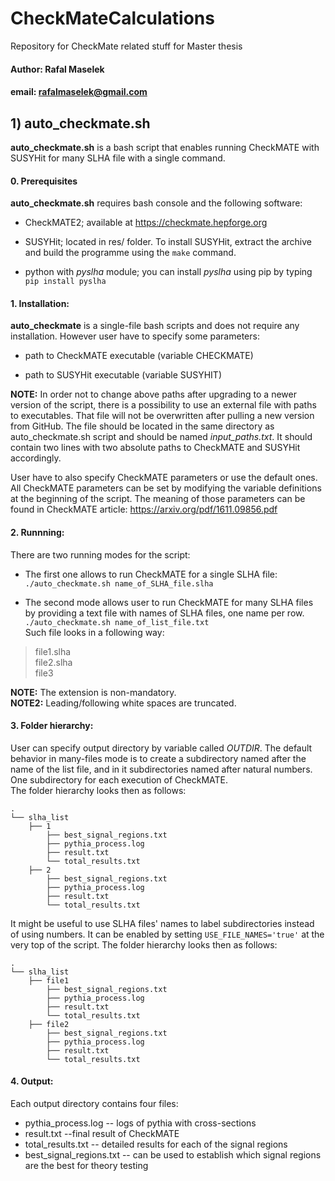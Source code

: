 # CheckMateCalculations
Repository for CheckMate related stuff for Master thesis

#### Author: Rafal Maselek
#### email: rafalmaselek@gmail.com

## 1) auto_checkmate.sh

**auto_checkmate.sh** is a bash script that enables running CheckMATE with SUSYHit for many SLHA file with a single command.

#### 0. Prerequisites
**auto_checkmate.sh** requires bash console and the following software:

* CheckMATE2; available at https://checkmate.hepforge.org

* SUSYHit; located in res/ folder. To install SUSYHit, extract the archive and build the programme using the `make` command.

* python with *pyslha* module; you can install *pyslha* using pip by typing `pip install pyslha`

#### 1. Installation:
**auto_checkmate** is a single-file bash scripts and does not require any installation. However user have to specify some parameters:

* path to CheckMATE executable (variable CHECKMATE)

* path to SUSYHit executable (variable SUSYHIT)

**NOTE:** In order not to change above paths after upgrading to a newer version of the script, there is a possibility to use an external file with paths to executables. That file will not be overwritten after pulling a new version from GitHub. The file should be located in the same directory as auto_checkmate.sh script and should be named *input_paths.txt*. It should contain two lines with two absolute paths to CheckMATE and SUSYHit accordingly.

User have to also specify CheckMATE parameters or use the default ones. All CheckMATE parameters can be set by modifying the variable
definitions at the beginning of the script. The meaning of those parameters can be found in CheckMATE article:  https://arxiv.org/pdf/1611.09856.pdf

#### 2. Runnning:
There are two running modes for the script:

* The first one allows to run CheckMATE for a single SLHA file:
`./auto_checkmate.sh name_of_SLHA_file.slha`

* The second mode allows user to run CheckMATE for many SLHA files by providing a text file with names of SLHA files, one name per row. 
`./auto_checkmate.sh name_of_list_file.txt`  
Such file looks in a following way:  

> file1.slha  
> file2.slha  
> file3

**NOTE:** The extension is non-mandatory.  
**NOTE2:** Leading/following white spaces are truncated.

#### 3. Folder hierarchy:
User can specify output directory by variable called *OUTDIR*. The default behavior in many-files mode is to create a subdirectory named after the name of the list file, and in it subdirectories named after natural numbers. One subdirectory for each execution of CheckMATE.  
The folder hierarchy looks then as follows:
```
.
└── slha_list
    ├── 1
        ├── best_signal_regions.txt
        ├── pythia_process.log
        ├── result.txt
        └── total_results.txt
    ├── 2
        ├── best_signal_regions.txt
        ├── pythia_process.log
        ├── result.txt
        └── total_results.txt
```
It might be useful to use SLHA files' names to label subdirectories instead of using numbers. It can be enabled by setting `USE_FILE_NAMES='true'` at the very top of the script.  The folder hierarchy looks then as follows:  
```
.
└── slha_list
    ├── file1
        ├── best_signal_regions.txt
        ├── pythia_process.log
        ├── result.txt
        └── total_results.txt
    ├── file2
        ├── best_signal_regions.txt
        ├── pythia_process.log
        ├── result.txt
        └── total_results.txt
```

#### 4. Output:
Each output directory contains four files:
* pythia_process.log -- logs of pythia with cross-sections
* result.txt --final result of CheckMATE
* total_results.txt -- detailed results for each of the signal regions
* best_signal_regions.txt -- can be used to establish which signal regions are the best for theory testing